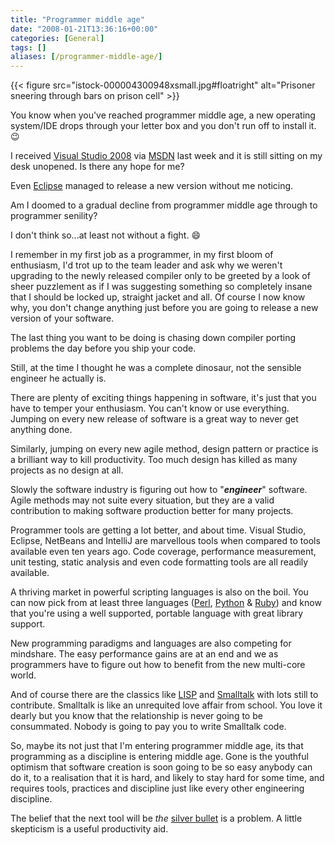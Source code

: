 ```yaml
---
title: "Programmer middle age"
date: "2008-01-21T13:36:16+00:00"
categories: [General]
tags: []
aliases: [/programmer-middle-age/]
---
```


{{< figure src="istock-000004300948xsmall.jpg#floatright" alt="Prisoner sneering through bars on prison cell" >}}

You know when you've reached programmer middle age, a new operating system/IDE drops through your letter box and you don't run off to install it. :wink:

I received [Visual Studio 2008](https://en.wikipedia.org/wiki/Microsoft_Visual_Studio) via [MSDN](http://msdn2.microsoft.com/) last week and it is still sitting on my desk unopened. Is there any hope for me?

Even [Eclipse](http://www.eclipse.org/) managed to release a new version without me noticing.

Am I doomed to a gradual decline from programmer middle age through to programmer senility?

I don't think so...at least not without a fight. :smile:

I remember in my first job as a programmer, in my first bloom of enthusiasm, I'd trot up to the team leader and ask why we weren't upgrading to the newly released compiler only to be greeted by a look of sheer puzzlement as if I was suggesting something so completely insane that I should be locked up, straight jacket and all. Of course I now know why, you don't change anything just before you are going to release a new version of your software.

The last thing you want to be doing is chasing down compiler porting problems the day before you ship your code.

Still, at the time I thought he was a complete dinosaur, not the sensible engineer he actually is.

There are plenty of exciting things happening in software, it's just that you have to temper your enthusiasm. You can't know or use everything. Jumping on every new release of software is a great way to never get anything done.

Similarly, jumping on every new agile method, design pattern or practice is a brilliant way to kill productivity. Too much design has killed as many projects as no design at all.

Slowly the software industry is figuring out how to "***engineer***" software. Agile methods may not suite every situation, but they are a valid contribution to making software production better for many projects.

Programmer tools are getting a lot better, and about time. Visual Studio, Eclipse, NetBeans and IntelliJ are marvellous tools when compared to tools available even ten years ago. Code coverage, performance measurement, unit testing, static analysis and even code formatting tools are all readily available.

A thriving market in powerful scripting languages is also on the boil. You can now pick from at least three languages ([Perl](http://www.perl.org/), [Python](http://www.python.org/) &amp; [Ruby](http://www.ruby-lang.org/)) and know that you're using a well supported, portable language with great library support.

New programming paradigms and languages are also competing for mindshare. The easy performance gains are at an end and we as programmers have to figure out how to benefit from the new multi-core world.

And of course there are the classics like [LISP](http://lisp.org/) and [Smalltalk](http://www.smalltalk.org/) with lots still to contribute. Smalltalk is like an unrequited love affair from school. You love it dearly but you know that the relationship is never going to be consummated. Nobody is going to pay you to write Smalltalk code.

So, maybe its not just that I'm entering programmer middle age, its that programming as a discipline is entering middle age. Gone is the youthful optimism that software creation is soon going to be so easy anybody can do it, to a realisation that it is hard, and likely to stay hard for some time, and requires tools, practices and discipline just like every other engineering discipline.

The belief that the next tool will be *the* [silver bullet](https://en.wikipedia.org/wiki/Silver_bullet) is a problem. A little skepticism is a useful productivity aid.
